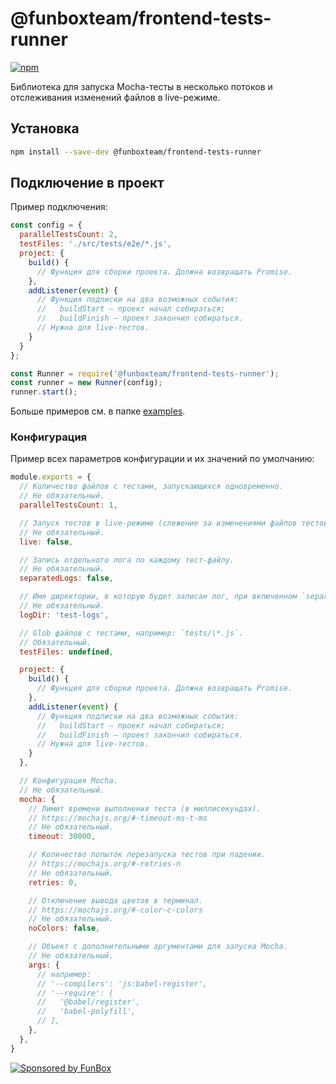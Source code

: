 # @funboxteam/frontend-tests-runner

[![npm](https://img.shields.io/npm/v/@funboxteam/frontend-tests-runner.svg)](https://www.npmjs.com/package/@funboxteam/frontend-tests-runner)

Библиотека для запуска Mocha-тесты в несколько потоков и отслеживания изменений файлов в live-режиме.

## Установка

```bash
npm install --save-dev @funboxteam/frontend-tests-runner
```

## Подключение в проект

Пример подключения:

```javascript
const config = {
  parallelTestsCount: 2,
  testFiles: './src/tests/e2e/*.js',
  project: {
    build() {
      // Функция для сборки проекта. Должна возвращать Promise.
    },
    addListener(event) {
      // Функция подписки на два возможных события:
      //   buildStart — проект начал собираться;
      //   buildFinish — проект закончил собираться.
      // Нужна для live-тестов.
    }
  }
};

const Runner = require('@funboxteam/frontend-tests-runner');
const runner = new Runner(config);
runner.start();
```

Больше примеров см. в папке [examples](./examples).

### Конфигурация

Пример всех параметров конфигурации и их значений по умолчанию:

```javascript
module.exports = {
  // Количество файлов с тестами, запускающихся одновременно.
  // Не обязательный.
  parallelTestsCount: 1,

  // Запуск тестов в live-режиме (слежение за изменениями файлов тестов и файлов проекта).
  // Не обязательный.
  live: false,

  // Запись отдельного лога по каждому тест-файлу.
  // Не обязательный.
  separatedLogs: false,

  // Имя директории, в которую будет записан лог, при включенном `separatedLogs`.
  // Не обязательный.
  logDir: 'test-logs',

  // Glob файлов с тестами, например: `tests/\*.js`.
  // Обязательный.
  testFiles: undefined,

  project: {
    build() {
      // Функция для сборки проекта. Должна возвращать Promise.
    },
    addListener(event) {
      // Функция подписки на два возможных события:
      //   buildStart — проект начал собираться;
      //   buildFinish — проект закончил собираться.
      // Нужна для live-тестов.
    }
  },

  // Конфигурация Mocha.
  // Не обязательный.
  mocha: {
    // Лимит времени выполнения теста (в миллисекундах).
    // https://mochajs.org/#-timeout-ms-t-ms
    // Не обязательный.
    timeout: 30000,

    // Количество попыток перезапуска тестов при падении.
    // https://mochajs.org/#-retries-n
    // Не обязательный.
    retries: 0,

    // Отключение вывода цветов в терминал.
    // https://mochajs.org/#-color-c-colors
    // Не обязательный.
    noColors: false,

    // Объект с дополнительными аргументами для запуска Mocha.
    // Не обязательный.
    args: {
      // например:
      // '--compilers': 'js:babel-register',
      // '--require': [
      //   '@babel/register',
      //   'babel-polyfill',
      // ],
    },
  },
}
```

[![Sponsored by FunBox](https://funbox.ru/badges/sponsored_by_funbox_centered.svg)](https://funbox.ru)
